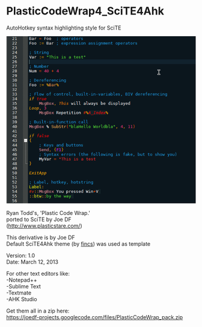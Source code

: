 PlasticCodeWrap4_SciTE4Ahk
==========================
AutoHotkey syntax highlighting style for SciTE

![Screenshot](/PlasticCodeWrap.style.preview.png "Screenshot")

Ryan Todd's, 'Plastic Code Wrap.'                                                   
ported to SciTE by Joe DF                              
(http://www.plasticstare.com/)   

This derivative is by Joe DF    
Default SciTE4Ahk theme (by [fincs](http://github.com/fincs/ "fincs")) was used as template

Version: 1.0                                                                         
Date: March 12, 2013

For other text editors like:                  
-Notepad++    
-Sublime Text     
-Textmate       
-AHK Studio       
     
Get them all in a zip here:       
https://joedf-projects.googlecode.com/files/PlasticCodeWrap_pack.zip